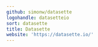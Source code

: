 ```yaml
---
github: simonw/datasette
logohandle: datasetteio
sort: datasette
title: Datasette
website: 'https://datasette.io/'
---
```

